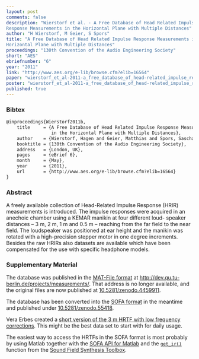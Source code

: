 ```yaml
---
layout: post
comments: false
description: "Wierstorf et al. - A Free Database of Head Related Impulse
Response Measurements in the Horizontal Plane with Multiple Distances"
author: "H Wierstorf, M Geier, S Spors"
title: "A Free Database of Head Related Impulse Response Measurements in the
Horizontal Plane with Multiple Distances"
proceedings: "130th Convention of the Audio Engineering Society"
short: "AES"
ebriefnumber: "6"
year: "2011"
link: "http://www.aes.org/e-lib/browse.cfm?elib=16564"
paper: "wierstorf_et_al-2011-a_free_database_of_head-related_impulse_response_measurements.pdf"
poster: "wierstorf_et_al-2011-a_free_database_of_head-related_impulse_response_measurements-poster.pdf"
published: true
---
```


### Bibtex

```latex
@inproceedings{Wierstorf2011b,
    title     = {A Free Database of Head Related Impulse Response Measurements
                 in the Horizontal Plane with Multiple Distances},
    author    = {Wierstorf, Hagen and Geier, Matthias and Spors, Sascha},
    booktitle = {130th Convention of the Audio Engineering Society},
    address   = {London, UK},
    pages     = {eBrief 6},
    month     = {May},
    year      = {2011},
    url       = {http://www.aes.org/e-lib/browse.cfm?elib=16564}
}
```

### Abstract

A freely available collection of Head-Related Impulse Response (HRIR)
measurements is introduced. The impulse responses were acquired in an anechoic
chamber using a KEMAR manikin at four different loud- speaker distances – 3 m, 2
m, 1 m and 0.5 m – reaching from the far field to the near field. The
loudspeaker was positioned at ear height and the manikin was rotated with a
high-precision stepper motor in one degree increments. Besides the raw HRIRs
also datasets are available which have been compensated for the use with
specific headphone models.


### Supplementary Material

The database was published in the [MAT-File
format](https://www.mathworks.com/help/pdf_doc/matlab/matfile_format.pdf) at
http://dev.qu.tu-berlin.de/projects/measurements/.
That address is no longer available,
and the original files are now published at
[10.5281/zenodo.4459911](https://doi.org/10.5281/zenodo.4459911).

The database has been converted into the [SOFA
format](http://sofaconventions.org) in the meantime and published under
[10.5281/zenodo.55418](https://doi.org/10.5281/zenodo.55418).

Vera Erbes created a [short version of the 3 m HRTF with low frequency
corrections](https://github.com/spatialaudio/lf-corrected-kemar-hrtfs). This
might be the best data set to start with for daily usage.

The easiest way to access the HRTFs in the SOFA format is most probably by using
Matlab together with the [SOFA API for
Matlab](https://github.com/sofacoustics/API_MO) and the
[`get_ir()`](https://github.com/sfstoolbox/sfs/blob/master/SFS_ir/get_ir.m)
function from the [Sound Field Synthesis
Toolbox](https://sfs-matlab.readthedocs.io).

